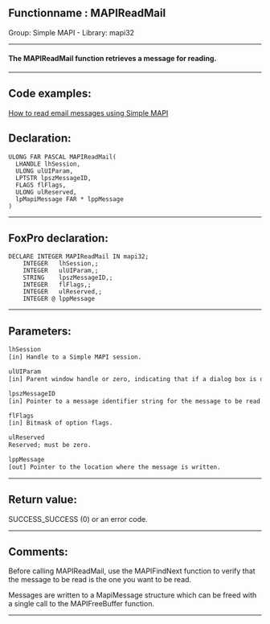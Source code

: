 <link rel="stylesheet" type="text/css" href="../../css/win32api.css">  
<link rel="stylesheet" href="https://cdnjs.cloudflare.com/ajax/libs/font-awesome/4.7.0/css/font-awesome.min.css">

## Functionname : MAPIReadMail
Group: Simple MAPI - Library: mapi32    
***  


#### The MAPIReadMail function retrieves a message for reading. 
***  


## Code examples:
[How to read email messages using Simple MAPI](../../samples/sample_270.md)  

## Declaration:
```foxpro  
ULONG FAR PASCAL MAPIReadMail(
  LHANDLE lhSession,
  ULONG ulUIParam,
  LPTSTR lpszMessageID,
  FLAGS flFlags,
  ULONG ulReserved,
  lpMapiMessage FAR * lppMessage
)  
```  
***  


## FoxPro declaration:
```foxpro  
DECLARE INTEGER MAPIReadMail IN mapi32;
	INTEGER   lhSession,;
	INTEGER   ulUIParam,;
	STRING    lpszMessageID,;
	INTEGER   flFlags,;
	INTEGER   ulReserved,;
	INTEGER @ lppMessage  
```  
***  


## Parameters:
```txt  
lhSession
[in] Handle to a Simple MAPI session.

ulUIParam
[in] Parent window handle or zero, indicating that if a dialog box is displayed, it is application modal.

lpszMessageID
[in] Pointer to a message identifier string for the message to be read.

flFlags
[in] Bitmask of option flags.

ulReserved
Reserved; must be zero.

lppMessage
[out] Pointer to the location where the message is written.  
```  
***  


## Return value:
SUCCESS_SUCCESS (0) or an error code.  
***  


## Comments:
Before calling MAPIReadMail, use the MAPIFindNext function to verify that the message to be read is the one you want to be read.   
  
Messages are written to a MapiMessage structure which can be freed with a single call to the MAPIFreeBuffer function.  
  
***  

